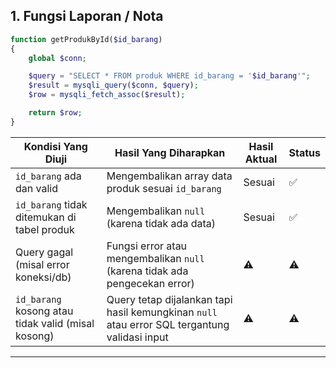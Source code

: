 ## 1. Fungsi Laporan / Nota
```php
function getProdukById($id_barang)
{
    global $conn;

    $query = "SELECT * FROM produk WHERE id_barang = '$id_barang'";
    $result = mysqli_query($conn, $query);
    $row = mysqli_fetch_assoc($result);

    return $row;
}
```

| Kondisi Yang Diuji                                 | Hasil Yang Diharapkan                                                                         | Hasil Aktual | Status |
| -------------------------------------------------- | --------------------------------------------------------------------------------------------- | ------------ | ------ |
| `id_barang` ada dan valid                          | Mengembalikan array data produk sesuai `id_barang`                                            | Sesuai       | ✅      |
| `id_barang` tidak ditemukan di tabel produk        | Mengembalikan `null` (karena tidak ada data)                                                  | Sesuai       | ✅      |
| Query gagal (misal error koneksi/db)               | Fungsi error atau mengembalikan `null` (karena tidak ada pengecekan error)                    | ⚠️           | ⚠️     |
| `id_barang` kosong atau tidak valid (misal kosong) | Query tetap dijalankan tapi hasil kemungkinan `null` atau error SQL tergantung validasi input | ⚠️           | ⚠️     |

---
